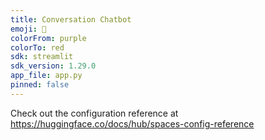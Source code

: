 ```yaml
---
title: Conversation Chatbot
emoji: 👀
colorFrom: purple
colorTo: red
sdk: streamlit
sdk_version: 1.29.0
app_file: app.py
pinned: false
---
```


Check out the configuration reference at https://huggingface.co/docs/hub/spaces-config-reference
